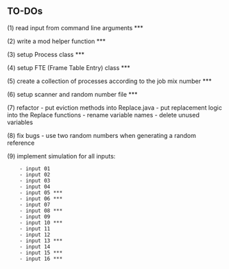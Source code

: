 
TO-DOs
-------------------------------------------------------------------------------------


(1) read input from command line arguments ***

(2) write a mod helper function ***

(3) setup Process class ***

(4) setup FTE (Frame Table Entry) class ***

(5) create a collection of processes according to the job mix number ***

(6) setup scanner and random number file ***

(7) refactor 
        - put eviction methods into Replace.java
        - put replacement logic into the Replace functions 
        - rename variable names 
        - delete unused variables 

(8) fix bugs 
        - use two random numbers when generating a random reference 
        
(9) implement simulation for all inputs:

        - input 01 
        - input 02 
        - input 03 
        - input 04 
        - input 05 ***
        - input 06 ***
        - input 07 
        - input 08 ***
        - input 09 
        - input 10 ***
        - input 11 
        - input 12 
        - input 13 ***
        - input 14 
        - input 15 ***
        - input 16 ***
                

            

















